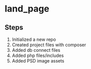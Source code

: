 # land_page

## Steps
1) Initialized a new repo
2) Created project files with composer
3) Added db connect files
4) Added php files/includes
5) Added PSD image assets

